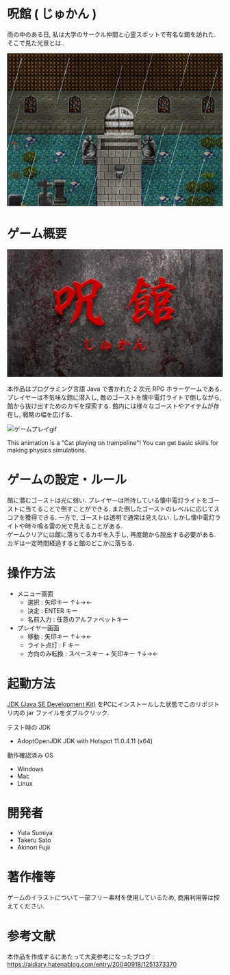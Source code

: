 # 呪館 ( じゅかん )

雨の中のある日, 私は大学のサークル仲間と心霊スポットで有名な館を訪れた. そこで見た光景とは..

![館入口](/img/horror1.PNG)


# ゲーム概要

<img src="./img/IMG_2950.JPG" width="800" alt="呪館">

本作品はプログラミング言語 Java で書かれた 2 次元 RPG ホラーゲームである. プレイヤーは不気味な館に潜入し, 敵のゴーストを懐中電灯ライトで倒しながら, 館から抜け出すためのカギを探索する. 館内には様々なゴーストやアイテムが存在し, 戦略の幅を広げる.

![ゲームプレイgif](/img/demo.gif)

This animation is a "Cat playing on trampoline"!
You can get basic skills for making physics simulations.

# ゲームの設定・ルール

館に潜むゴーストは光に弱い. プレイヤーは所持している懐中電灯ライトをゴーストに当てることで倒すことができる. また倒したゴーストのレベルに応じてスコアを獲得できる. 一方で, ゴーストは透明で通常は見えない. しかし懐中電灯ライトや時々鳴る雷の光で見えることがある. <br>
ゲームクリアには館に落ちてるカギを入手し, 再度館から脱出する必要がある. カギは一定時間経過すると館のどこかに落ちる.

# 操作方法

- メニュー画面
    - 選択 : 矢印キー ↑↓→←
    - 決定 : ENTER キー
    - 名前入力 : 任意のアルファベットキー
- プレイヤー画面
    - 移動 : 矢印キー ↑↓→←
    - ライト点灯 : F キー
    - 方向のみ転換 : スペースキー + 矢印キー ↑↓→←

# 起動方法

[JDK (Java SE Development Kit)](https://www.oracle.com/java/technologies/downloads/) をPCにインストールした状態でこのリポジトリ内の jar ファイルをダブルクリック.

テスト時の JDK
- AdoptOpenJDK JDK with Hotspot 11.0.4.11 (x64) 

動作確認済み OS
- Windows
- Mac
- Linux

# 開発者

- Yuta Sumiya
- Takeru Sato
- Akinori Fujii

# 著作権等

ゲームのイラストについて一部フリー素材を使用しているため, 商用利用等は控えてください.

# 参考文献

本作品を作成するにあたって大変参考になったブログ : https://aidiary.hatenablog.com/entry/20040918/1251373370